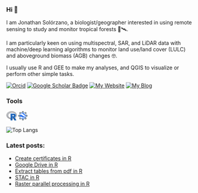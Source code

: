 ### Hi 👋

I am Jonathan Solórzano, a biologist/geographer interested in using remote sensing to study and monitor tropical forests 🌳🛰️. 

I am particularly keen on using multispectral, SAR, and LiDAR data with machine/deep learning algorithms to monitor land use/land cover (LULC) and aboveground biomass (AGB) changes 🤓.

I usually use R and GEE to make my analyses, and QGIS to visualize or perform other simple tasks.

[![Orcid](https://img.shields.io/badge/My-Orcid-a6ce39)](https://orcid.org/0000-0001-6422-4802)
[![Google Scholar Badge](https://img.shields.io/badge/My-Google%20Scholar-4d90fe)](https://scholar.google.com/citations?user=sXi9pZMAAAAJ&hl=es)
[![My Website](https://img.shields.io/badge/My-Website-5b8d2e)](https://jonathanvsv.github.io/Ppage2/)
[![My Blog](https://img.shields.io/badge/My-Blog-6e7173)](https://jonathanvsv.github.io/Ppage2/posts/)

### Tools

<code><img height="25" class="center" alt="GEE" src="https://github.com/JonathanVSV/JonathanVSV/blob/main/imgs/r.png"></code>
<code><img height="25" class="center" alt="R" src="https://github.com/JonathanVSV/JonathanVSV/blob/main/imgs/GEE.png"></code>

![Top Langs](https://github-readme-stats.vercel.app/api/top-langs/?username=jonathanvsv&size_weight=0&count_weight=1&layout=compact&theme=transparent)

### Latest posts: 

<!-- BLOG-POST-LIST:START -->
- [Create certificates in R](https://jonathanvsv.github.io/Ppage2/blog/Create-certificates-in-R/)
- [Google Drive in R](https://jonathanvsv.github.io/Ppage2/blog/Google-drive-in-r/)
- [Extract tables from pdf in R](https://jonathanvsv.github.io/Ppage2/blog/extract-pdf-tables/)
- [STAC in R](https://jonathanvsv.github.io/Ppage2/blog/stac/)
- [Raster parallel processing in R](https://jonathanvsv.github.io/Ppage2/blog/raster-parallel-processing/)
<!-- BLOG-POST-LIST:END -->
